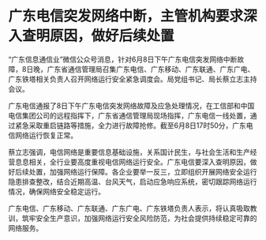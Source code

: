 

# 广东电信突发网络中断，主管机构要求深入查明原因，做好后续处置

“广东信息通信业”微信公众号消息，针对6月8日下午广东电信突发网络中断故障，8日晚，广东省通信管理局召集广东电信、广东移动、广东联通、广东广电、广东铁塔相关负责人召开网络运行安全紧急调度会。局党组书记、局长蔡立志主持会议。

广东电信通报了8日下午广东电信突发网络故障及应急处理情况，在工信部和中国电信集团公司的远程指挥下，广东省通信管理局现场指挥，广东电信一线处置，通过紧急采取重启链路等措施，全力进行故障抢修。截至6月8日17时50分，广东电信网络运行恢复正常。

蔡立志强调，电信网络是重要信息基础设施，关系国计民生，与社会生活和生产经营息息相关，全行业要高度重视电信网络运行安全。广东电信要深入查明原因，做好后续处置，加强网络运行保障。各企业要举一反三，立即组织开展网络安全运行隐患排查整改，结合近期高温、台风天气，启动应急响应系统，密切跟踪网络运行情况，确保网络安全稳定运行。

广东电信、广东移动、广东联通、广东广电、广东铁塔负责人表示，将认真吸取教训，筑牢安全生产意识，加强网络运行安全风险防范，为社会提供持续稳定可靠的网络服务。

